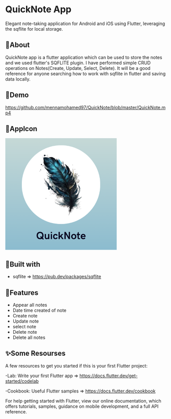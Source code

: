 # QuickNote App

Elegant note-taking application for Android and iOS using Flutter, leveraging the sqflite for local storage.


## 📣About
QuickNote app is a flutter application which can be used to store the notes and we used flutter's SQFLITE plugin. I have performed simple CRUD operations on Notes(Create, Update, Select, Delete). It will be a good reference for anyone searching how to work with sqflite in flutter and saving data locally.


## 🌟Demo


https://github.com/mennamohamed97/QuickNote/blob/master/QuickNote.mp4


## 🌟AppIcon
<img src="https://github.com/mennamohamed97/QuickNote/blob/master/icon.png" style="width: 350px;"/>


## 📌Built with
- sqflite => https://pub.dev/packages/sqflite


## 🎯Features
- Appear all notes
- Date time created of note
- Create note
- Update note
- select note
- Delete note
- Delete all notes


## ✨Some Resourses
A few resources to get you started if this is your first Flutter project:

-Lab: Write your first Flutter app => https://docs.flutter.dev/get-started/codelab

-Cookbook: Useful Flutter samples => https://docs.flutter.dev/cookbook

For help getting started with Flutter, view our online documentation, which offers tutorials, samples, guidance on mobile development, and a full API reference.
